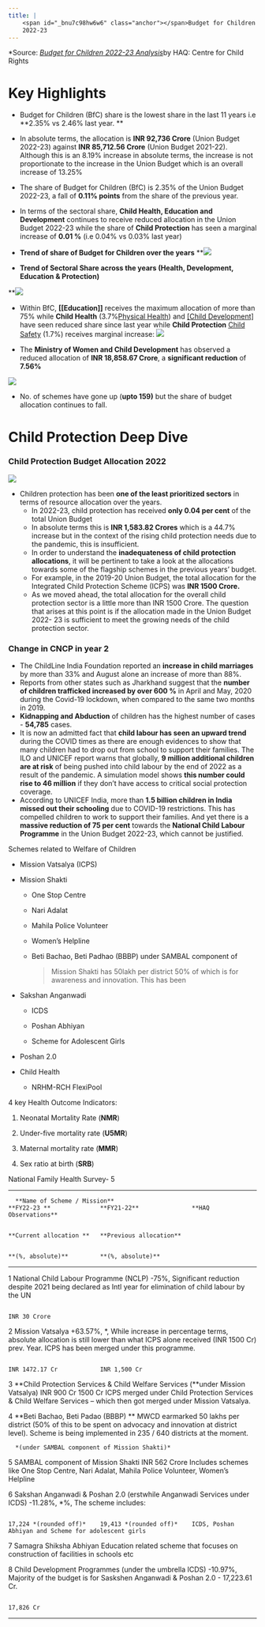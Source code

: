 ```yaml
---
title: |
    <span id="_bnu7c98hw6w6" class="anchor"></span>Budget for Children
    2022-23
---
```


*Source: [*Budget for Children 2022-23 Analysis*](https://drive.google.com/file/d/1dLv6dVrUjUXisEWIHisCS4MHficDf4yz/view?usp=sharing)by HAQ: Centre for Child Rights

# Key Highlights


- Budget for Children (BfC) share is the lowest share in the last 11 years i.e **2.35% vs 2.46% last year. **

- In absolute terms, the allocation is **INR 92,736 Crore** (Union Budget 2022-23) against **INR 85,712.56 Crore** (Union Budget 2021-22). Although this is an 8.19% increase in absolute terms, the increase is not proportionate to the increase in the Union Budget which is an overall increase of 13.25%

- The share of Budget for Children (BfC) is 2.35% of the Union Budget 2022-23, a fall of **0.11% points** from the share of the previous year.

- In terms of the sectoral share, **Child Health, Education and Development** continues to receive reduced allocation in the Union Budget 2022-23 while the share of **Child Protection** has seen a marginal increase of **0.01 %** (i.e 0.04% vs 0.03% last year)

- **Trend of share of Budget for Children over the years**
**![](https://lh6.googleusercontent.com/gC3nEhV1w5hzvGQwfR-4FKZmRrdSXXiE_y5H4Y-HZh-iH3OFkhZXoaOe3u2issVc5VBxwLXj4X4xcTaoExfh8RkrmBSBw0ncsKU2a15FDaaYmuehgCckF8AXfbNF32WCeeLm8FRf)

- **Trend of Sectoral Share across the years (Health, Development,
 Education & Protection)**

**![](https://lh3.googleusercontent.com/r1mY99whXoJajZllPTsHl_G2cQciow6uSJFCBhWAU7ON5b3PB0SmwjatK2kF5hrrFaHgUd0jj2pFVjMR63So__gOj--SYYAniOs7tg8WyR3DavFlRq_5PkCzZEBHn1jPZJN2hyl5)

-   Within BfC,  **[[Education]]** receives the maximum allocation of more than 75% while **Child Health** (3.7%[Physical Health](Volume%201/Roll%20Ups/Physical%20Health.md)) and [[Child Development]](19.22) have seen reduced share since last year while **Child Protection** [Child Safety](Child%20Safety) (1.7%) receives marginal increase:
**![](https://lh5.googleusercontent.com/TtsWT2HS87xQqA7jTXt1mQtPW5D1Hw_na_OoZLg2rqXa__ux2novlggPl-HBfLmFCRgT6ia4qtcWCXZCENkJiOfBjTFvSbBQC4tP5RF72l5xM1Rb0Zb4CZ7k8JRK2Z9HeQANbVzb)**


-   The **Ministry of Women and Child Development** has observed a reduced allocation of **INR 18,858.67 Crore**, a **significant reduction** of **7.56%**

**![](https://lh6.googleusercontent.com/dHItYNvMfMxSYT1lzPY0TCAyFkduaiMsnSvvApffWjrn5nBTbDbL-Stm08oiJvSJBVEb2W2-g_tpgpcnJuzqNF8FAQ06bqEjWoZ_tHyWPvOL14HZvKGj9xQ0yMRBc0HPGxl9TV-I)**


-  No. of schemes have gone up (**upto 159)** but the share of budget allocation continues to fall.

 # Child Protection Deep Dive

### Child Protection Budget Allocation 2022
**![](https://lh4.googleusercontent.com/xIaLQBYPbE7B6jVpotAvweFhU0vD1bVO7BrDpetJ2DYf04hYgJ5VLQUkWobN3-7ektlupyZ49OjWA6za9ryC8J_uJ9eH-tXV1iU17YGgP4ubx7v3yIVsifrfjNWQnfA4HQi_MoxX)**
- Children protection has been **one of the least prioritized sectors** in terms of resource allocation over the years.
	- In 2022-23, child protection has received **only 0.04 per cent** of the total Union Budget
	- In absolute terms this is **INR 1,583.82 Crores** which is a 44.7% increase but in the context of the rising child protection needs due to the pandemic, this is insufficient.
	- In order to understand the **inadequateness of child protection  allocations**, it will be pertinent to take a look at the allocations towards some of the flagship schemes in the previous years’ budget.
	- For example, in the 2019-20 Union Budget, the total allocation for the Integrated Child Protection Scheme (ICPS) was **INR 1500 Crore.** 
	- As we moved ahead, the total allocation for the overall child protection sector is a little more than INR 1500 Crore. The question that arises at this point is if the allocation made in the Union Budget 2022- 23 is sufficient to meet  the growing needs of the child protection sector.

### Change in CNCP in year 2
-   The ChildLine India Foundation reported an **increase in child marriages** by more than 33% and August alone an increase of more than 88%.
-   Reports from other states such as Jharkhand suggest that the **number of children trafficked increased by over 600 %** in April and May, 2020 during the Covid-19 lockdown, when compared to the same two months in 2019.
-   **Kidnapping and Abduction** of children has the highest number of cases - **54,785** cases.
-   It is now an admitted fact that **child labour has seen an upward trend** during the COVID times as there are enough evidences to show that many children had to drop out from school to support their families. The ILO and UNICEF report warns that globally, **9 million additional children are at risk** of being pushed into child labour by the end of 2022 as a result of the pandemic. A simulation model shows **this number could rise to 46 million** if they don’t have access to critical social protection coverage.
-   According to UNICEF India, more than **1.5 billion children in India missed out their schooling** due to COVID-19 restrictions. This has compelled children to work to support their families. And yet there is a **massive reduction of 75 per cent** towards the **National Child Labour Programme** in the Union Budget 2022-23, which cannot be justified.

Schemes related to Welfare of Children

-   Mission Vatsalya (ICPS)

-   Mission Shakti

    -   One Stop Centre

    -   Nari Adalat

    -   Mahila Police Volunteer

    -   Women’s Helpline

    -   Beti Bachao, Beti Padhao (BBBP) under SAMBAL component of
        > Mission Shakti has 50lakh per district 50% of which is for
        > awareness and innovation. This has been

-   Sakshan Anganwadi

    -   ICDS

    -   Poshan Abhiyan

    -   Scheme for Adolescent Girls

-   Poshan 2.0

-   Child Health

    -   NRHM-RCH FlexiPool

4 key Health Outcome Indicators:

1.  Neonatal Mortality Rate (**NMR**)

2.  Under-five mortality rate (**U5MR**)

3.  Maternal mortality rate (**MMR**)

4.  Sex ratio at birth (**SRB**)

National Family Health Survey- 5

  --------------------------------------------------------------------------------------------------------------------------------------------------------------------------------------------------------------------------------------------------------------------------------------------------------------------------
      **Name of Scheme / Mission**                                                      **FY22-23 **              **FY21-22**               **HAQ Observations**
                                                                                                                                            
                                                                                        **Current allocation **   **Previous allocation**   
                                                                                                                                            
                                                                                        **(%, absolute)**         **(%, absolute)**         
  --- --------------------------------------------------------------------------------- ------------------------- ------------------------- --------------------------------------------------------------------------------------------------------------------------------------------------------------------------------
  1   National Child Labour Programme (NCLP)                                            -75%,                                               Significant reduction despite 2021 being declared as Intl year for elimination of child labour by the UN
                                                                                                                                            
                                                                                        INR 30 Crore                                        

  2   Mission Vatsalya                                                                  +63.57%,                  \*,                       While increase in percentage terms, absolute allocation is still lower than what ICPS alone received (INR 1500 Cr) prev. Year. ICPS has been merged under this programme.
                                                                                                                                            
                                                                                        INR 1472.17 Cr            INR 1,500 Cr              

  3   **Child Protection Services & Child Welfare Services (**under Mission Vatsalya)   INR 900 Cr                1500 Cr                   ICPS merged under Child Protection Services & Child Welfare Services – which then got merged under Mission Vatsalya.

  4   **Beti Bachao, Beti Padao (BBBP) **                                                                                                   MWCD earmarked 50 lakhs per district (50% of this to be spent on advocacy and innovation at district level). Scheme is being implemented in 235 / 640 districts at the moment.
                                                                                                                                            
      *(under SAMBAL component of Mission Shakti)*                                                                                          

  5   SAMBAL component of Mission Shakti                                                INR 562 Crore                                       Includes schemes like One Stop Centre, Nari Adalat, Mahila Police Volunteer, Women’s Helpline

  6   Sakshan Anganwadi & Poshan 2.0 (erstwhile Anganwadi Services under ICDS)          -11.28%,                  \*%,                      The scheme includes:
                                                                                                                                            
                                                                                        17,224 *(rounded off)*    19,413 *(rounded off)*    ICDS, Poshan Abhiyan and Scheme for adolescent girls

  7   Samagra Shiksha Abhiyan                                                                                                               Education related scheme that focuses on construction of facilities in schools etc

  8   Child Development Programmes (under the umbrella ICDS)                            -10.97%,                                            Majority of the budget is for Saskshen Anganwadi & Poshan 2.0 - 17,223.61 Cr.
                                                                                                                                            
                                                                                        17,826 Cr                                           
  --------------------------------------------------------------------------------------------------------------------------------------------------------------------------------------------------------------------------------------------------------------------------------------------------------------------------
